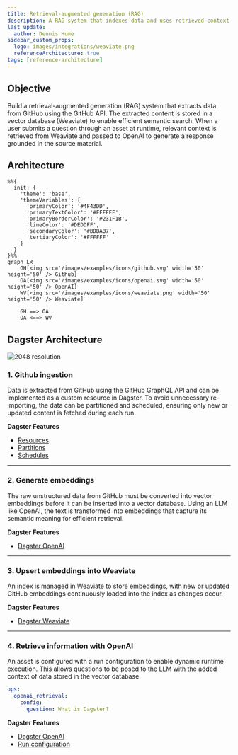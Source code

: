 ```yaml
---
title: Retrieval-augmented generation (RAG)
description: A RAG system that indexes data and uses retrieved context to generate responses.
last_update:
  author: Dennis Hume
sidebar_custom_props:
  logo: images/integrations/weaviate.png
  referenceArchitecture: true
tags: [reference-architecture]
---
```


## Objective

Build a retrieval-augmented generation (RAG) system that extracts data from GitHub using the GitHub API. The extracted content is stored in a vector database (Weaviate) to enable efficient semantic search. When a user submits a question through an asset at runtime, relevant context is retrieved from Weaviate and passed to OpenAI to generate a response grounded in the source material.

## Architecture

```mermaid
%%{
  init: {
    'theme': 'base',
    'themeVariables': {
      'primaryColor': '#4F43DD',
      'primaryTextColor': '#FFFFFF',
      'primaryBorderColor': '#231F1B',
      'lineColor': '#DEDDFF',
      'secondaryColor': '#BDBAB7',
      'tertiaryColor': '#FFFFFF'
    }
  }
}%%
graph LR
    GH[<img src='/images/examples/icons/github.svg' width='50' height='50' /> Github]
    OA[<img src='/images/examples/icons/openai.svg' width='50' height='50' /> OpenAI]
    WV[<img src='/images/examples/icons/weaviate.png' width='50' height='50' /> Weaviate]

    GH ==> OA
    OA <==> WV
```

## Dagster Architecture

![2048 resolution](/images/examples/reference-architectures/rag.png)

### 1. Github ingestion

Data is extracted from GitHub using the GitHub GraphQL API and can be implemented as a custom resource in Dagster. To avoid unnecessary re-importing, the data can be partitioned and scheduled, ensuring only new or updated content is fetched during each run.

**Dagster Features**

- [Resources](/guides/build/external-resources)
- [Partitions](/guides/build/partitions-and-backfills)
- [Schedules](/guides/automate/schedules)

---

### 2. Generate embeddings

The raw unstructured data from GitHub must be converted into vector embeddings before it can be inserted into a vector database. Using an LLM like OpenAI, the text is transformed into embeddings that capture its semantic meaning for efficient retrieval.

**Dagster Features**

- [Dagster OpenAI](/integrations/libraries/openai)

---

### 3. Upsert embeddings into Weaviate

An index is managed in Weaviate to store embeddings, with new or updated GitHub embeddings continuously loaded into the index as changes occur.

**Dagster Features**

- [Dagster Weaviate](/integrations/libraries/weaviate)

---

### 4. Retrieve information with OpenAI

An asset is configured with a run configuration to enable dynamic runtime execution. This allows questions to be posed to the LLM with the added context of data stored in the vector database.

```yaml
ops:
  openai_retrieval:
    config:
      question: What is Dagster?
```

**Dagster Features**

- [Dagster OpenAI](/integrations/libraries/openai)
- [Run configuration](/guides/operate/configuration/run-configuration)
